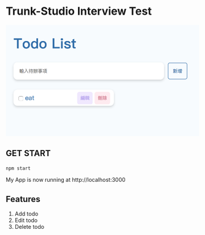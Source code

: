 # Trunk-Studio Interview Test
<img src="./todoList.png"/>

## GET START
```npm start ```

My App is now running at http://localhost:3000

## Features
1. Add todo
2. Edit todo
3. Delete todo





